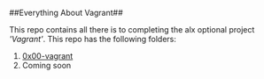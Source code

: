 ##Everything About Vagrant##

This repo contains all there is to completing the alx optional project *'Vagrant'*.
This repo has the following folders:

1. [0x00-vagrant](https://github.com/thecypherzen/zero_day)
2. Coming soon